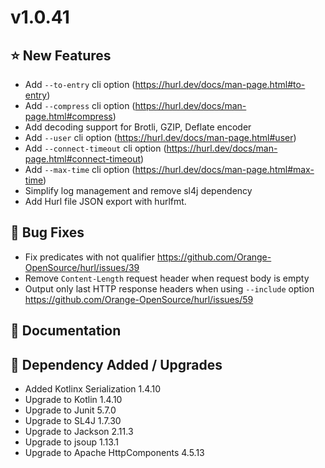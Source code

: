 # v1.0.41

## ⭐ New Features

- Add `--to-entry` cli option (<https://hurl.dev/docs/man-page.html#to-entry>)
- Add `--compress` cli option (<https://hurl.dev/docs/man-page.html#compress>)
- Add decoding support for Brotli, GZIP, Deflate encoder
- Add `--user` cli option (<https://hurl.dev/docs/man-page.html#user>)
- Add `--connect-timeout` cli option (<https://hurl.dev/docs/man-page.html#connect-timeout>)
- Add `--max-time` cli option (<https://hurl.dev/docs/man-page.html#max-time>)
- Simplify log management and remove sl4j dependency
- Add Hurl file JSON export with hurlfmt.

## 🐞 Bug Fixes

- Fix predicates with not qualifier <https://github.com/Orange-OpenSource/hurl/issues/39> 
- Remove `Content-Length` request header when request body is empty
- Output only last HTTP response headers when using `--include` option <https://github.com/Orange-OpenSource/hurl/issues/59>
 
## 📔 Documentation

## 🔨 Dependency Added / Upgrades

- Added Kotlinx Serialization 1.4.10
- Upgrade to Kotlin 1.4.10
- Upgrade to Junit 5.7.0
- Upgrade to SL4J 1.7.30
- Upgrade to Jackson 2.11.3
- Upgrade to jsoup 1.13.1
- Upgrade to Apache HttpComponents 4.5.13